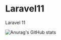 # Laravel11
Laravel 11

![Anurag's GitHub stats](https://github-readme-stats.vercel.app/api?username=Leopoldo-Medeiros&show_icons=true&theme=radical)
